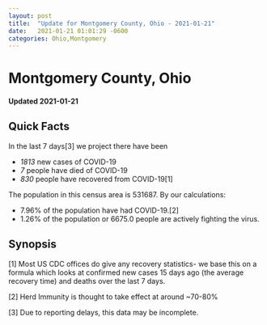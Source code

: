 ```yaml
---
layout: post
title:  "Update for Montgomery County, Ohio - 2021-01-21"
date:   2021-01-21 01:01:29 -0600
categories: Ohio,Montgomery
---
```


# Montgomery County, Ohio
#### Updated 2021-01-21

## Quick Facts

In the last 7 days[3] we project there have been
- *1813* new cases of COVID-19
- *7* people have died of COVID-19
- *830* people have recovered from COVID-19[1]

The population in this census area is 531687. By our calculations:
- 7.96% of the population have had COVID-19.[2]
- 1.26% of the population or 6675.0 people are actively fighting the virus.

## Synopsis




[1] Most US CDC offices do give any recovery statistics- we base this on a formula which looks at confirmed new cases
15 days ago (the average recovery time) and deaths over the last 7 days.

[2] Herd Immunity is thought to take effect at around ~70-80%

[3] Due to reporting delays, this data may be incomplete.
 
    